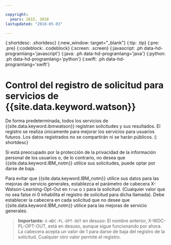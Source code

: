 ```yaml
---

copyright:
  years: 2015, 2018
lastupdated: "2018-05-03"

---
```


{:shortdesc: .shortdesc}
{:new_window: target="_blank"}
{:tip: .tip}
{:pre: .pre}
{:codeblock: .codeblock}
{:screen: .screen}
{:javascript: .ph data-hd-programlang='javascript'}
{:java: .ph data-hd-programlang='java'}
{:python: .ph data-hd-programlang='python'}
{:swift: .ph data-hd-programlang='swift'}

# Control del registro de solicitud para servicios de {{site.data.keyword.watson}}

De forma predeterminada, todos los servicios de {{site.data.keyword.ibmwatson}} registran solicitudes y sus resultados. El registro se realiza únicamente para mejorar los servicios para usuarios futuros. Los datos registrados no se compartirán ni se harán públicos.
{: shortdesc}

Si está preocupado por la protección de la privacidad de la información personal de los usuarios o, de lo contrario, no desea que {{site.data.keyword.IBM_notm}} utilice sus solicitudes, puede optar por darse de baja.

Para evitar que {{site.data.keyword.IBM_notm}} utilice sus datos para las mejoras de servicio generales, establezca el parámetro de cabecera X-Watson-Learning-Opt-Out en `true` o `1` para la solicitud. (Cualquier valor que no sea false ni 0 inhabilita el registro de solicitud para dicha llamada). Debe establecer la cabecera en cada solicitud que no desee que {{site.data.keyword.IBM_notm}} utilice para las mejoras de servicio generales.

> **Importante:** `X-WDC-PL-OPT-OUT` en desuso: El nombre anterior, X-WDC-PL-OPT-OUT, está en desuso, aunque sigue funcionando por ahora. La cabecera acepta un valor de 1 para darse de baja del registro de la solicitud. Cualquier otro valor permite el registro.
